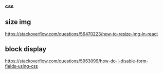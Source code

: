 ### css 

## size img
https://stackoverflow.com/questions/56470223/how-to-resize-img-in-react

## block display 
https://stackoverflow.com/questions/5963099/how-do-i-disable-form-fields-using-css